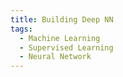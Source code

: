 ```yaml
---
title: Building Deep NN
tags:
  - Machine Learning
  - Supervised Learning
  - Neural Network
---
```


